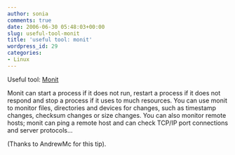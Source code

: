 ```yaml
---
author: sonia
comments: true
date: 2006-06-30 05:48:03+00:00
slug: useful-tool-monit
title: 'useful tool: monit'
wordpress_id: 29
categories:
- Linux
---
```



Useful tool: [Monit](http://www.tildeslash.com/monit/)







Monit can start a process if it does not run, restart a process if it does not respond and stop a process if it uses to much resources. You can use monit to monitor files, directories and devices for changes, such as timestamp changes, checksum changes or size changes. You can also monitor remote hosts; monit can ping a remote host and can check TCP/IP port connections and server protocols...






(Thanks to AndrewMc for this tip).

